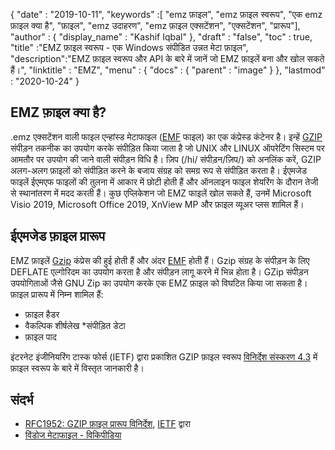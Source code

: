 {
  "date" : "2019-10-11",
  "keywords" :[ "emz फ़ाइल", "emz फ़ाइल स्वरूप", "एक emz फ़ाइल क्या है", "फ़ाइल", "emz उदाहरण", "emz फ़ाइल एक्सटेंशन", "एक्सटेंशन", "प्रारूप"],
  "author" : {
    "display_name" : "Kashif Iqbal"
},
  "draft" : "false",
  "toc" : true,
  "title" :"EMZ फ़ाइल स्वरूप - एक Windows संपीडित उन्नत मेटा फ़ाइल",
  "description":"EMZ फ़ाइल स्वरूप और API के बारे में जानें जो EMZ फ़ाइलें बना और खोल सकते हैं।",
  "linktitle" : "EMZ",
  "menu" : {
    "docs" : {
      "parent" : "image"
}
},
  "lastmod" : "2020-10-24"
}

## EMZ फ़ाइल क्या है?

.emz एक्सटेंशन वाली फाइल एन्हांस्ड मेटाफाइल ([EMF](/hi/image/emf/) फाइल) का एक कंप्रेस्ड कंटेनर है। इन्हें [GZIP](/hi/compression/gz/) संपीड़न तकनीक का उपयोग करके संपीड़ित किया जाता है जो UNIX और LINUX ऑपरेटिंग सिस्टम पर आमतौर पर उपयोग की जाने वाली संपीड़न विधि है। ज़िप (/hi/ संपीड़न/ज़िप/) को अनलिंक करें, GZIP अलग-अलग फ़ाइलों को संपीड़ित करने के बजाय संग्रह को समग्र रूप से संपीड़ित करता है। ईएमजेड फाइलें ईएमएफ फाइलों की तुलना में आकार में छोटी होती हैं और ऑनलाइन फाइल शेयरिंग के दौरान तेजी से स्थानांतरण में मदद करती हैं। कुछ एप्लिकेशन जो EMZ फाइलें खोल सकते हैं, उनमें Microsoft Visio 2019, Microsoft Office 2019, XnView MP और फ़ाइल व्यूअर प्लस शामिल हैं।

## ईएमजेड फ़ाइल प्रारूप

EMZ फ़ाइलें [Gzip](/hi/compression/gz/) कंप्रेस की हुई होती हैं और अंदर [EMF](/hi/image/emf/) होती हैं। Gzip संग्रह के संपीड़न के लिए DEFLATE एल्गोरिदम का उपयोग करता है और संपीड़न लागू करने में भिन्न होता है। GZip संपीड़न उपयोगिताओं जैसे GNU Zip का उपयोग करके एक EMZ फ़ाइल को विघटित किया जा सकता है। फ़ाइल प्रारूप में निम्न शामिल हैं:

* फ़ाइल हैडर
* वैकल्पिक शीर्षलेख
*संपीड़ित डेटा
* फ़ाइल पाद

इंटरनेट इंजीनियरिंग टास्क फोर्स (IETF) द्वारा प्रकाशित GZIP फ़ाइल स्वरूप [विनिर्देश संस्करण 4.3](https://datatracker.ietf.org/doc/html/rfc1952) में फ़ाइल स्वरूप के बारे में विस्तृत जानकारी है।

## संदर्भ

* [RFC1952: GZIP फ़ाइल प्रारूप विनिर्देश](https://datatracker.ietf.org/doc/html/rfc1952), [IETF](https://www.ietf.org/) द्वारा
* [विंडोज मेटाफाइल - विकिपीडिया](https://en.wikipedia.org/wiki/Windows_Metafile)


